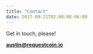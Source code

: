 ```yaml
---
title: "Contact"
date: 2017-09-21T02:00:00-06:00
---
```


Get in touch, please!

**austin@requestcoin.io**

